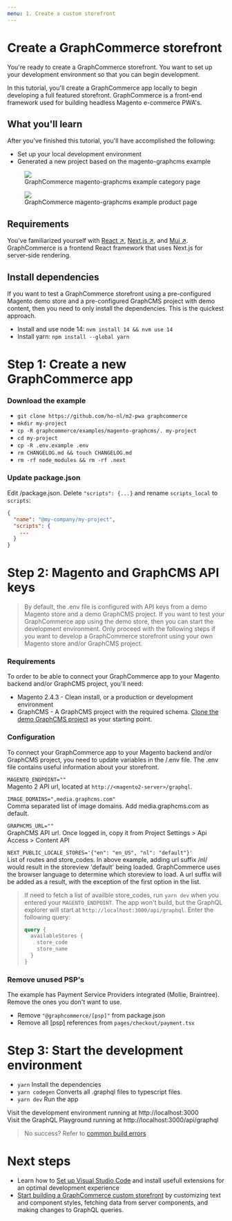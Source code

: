 ```yaml
---
menu: 1. Create a custom storefront
---
```


# Create a GraphCommerce storefront

You're ready to create a GraphCommerce storefront. You want to set up your
development environment so that you can begin development.

In this tutorial, you'll create a GraphCommerce app locally to begin developing
a full featured storefront. GraphCommerce is a front-end framework used for
building headless Magento e-commerce PWA's.

## What you'll learn

After you've finished this tutorial, you'll have accomplished the following:

- Set up your local development environment
- Generated a new project based on the magento-graphcms example

<figure>
 <img src="https://cdn-std.droplr.net/files/acc_857465/fk82kF" />
 <figcaption>GraphCommerce magento-graphcms example category page</figcaption>
</figure>

<figure>
 <img src="https://cdn-std.droplr.net/files/acc_857465/Fs7XWK" />
 <figcaption>GraphCommerce magento-graphcms example product page</figcaption>
</figure>

## Requirements

You've familiarized yourself with
[React ↗](https://reactjs.org/docs/getting-started.html),
[Next.js ↗](https://nextjs.org/docs/getting-started), and
[Mui ↗](https://mui.com/getting-started/installation/). GraphCommerce is a
frontend React framework that uses Next.js for server-side rendering.

## Install dependencies

If you want to test a GraphCommerce storefront using a pre-configured Magento
demo store and a pre-configured GraphCMS project with demo content, then you
need to only install the dependencies. This is the quickest approach.

- Install and use node 14: `nvm install 14 && nvm use 14`
- Install yarn: `npm install --global yarn`

# Step 1: Create a new GraphCommerce app

### Download the example

- `git clone https://github.com/ho-nl/m2-pwa graphcommerce`
- `mkdir my-project`
- `cp -R graphcommerce/examples/magento-graphcms/. my-project`
- `cd my-project`
- `cp -R .env.example .env`
- `rm CHANGELOG.md && touch CHANGELOG.md`
- `rm -rf node_modules && rm -rf .next`

### Update package.json

Edit /package.json. Delete `"scripts": {...}` and rename `scripts_local` to
`scripts`:

```json
{
  "name": "@my-company/my-project",
  "scripts": {
    ...
  }
}
```

# Step 2: Magento and GraphCMS API keys

> By default, the .env file is configured with API keys from a demo Magento
> store and a demo GraphCMS project. If you want to test your GraphCommerce app
> using the demo store, then you can start the development environment. Only
> proceed with the following steps if you want to develop a GraphCommerce
> storefront using your own Magento store and/or GraphCMS project.

### Requirements

To order to be able to connect your GraphCommerce app to your Magento backend
and/or GraphCMS project, you'll need:

- Magento 2.4.3 - Clean install, or a production or development environment
- GraphCMS - A GraphCMS project with the required schema.
  [Clone the demo GraphCMS project](https://app.graphcms.com/clone/caddaa93cfa9436a9e76ae9c0F34d257)
  as your starting point.

### Configuration

To connect your GraphCommerce app to your Magento backend and/or GraphCMS
project, you need to update variables in the /.env file. The .env file contains
useful information about your storefront.

`MAGENTO_ENDPOINT=""`  
Magento 2 API url, located at `http://<magento2-server>/graphql`.

`IMAGE_DOMAINS=",media.graphcms.com"`  
Comma separated list of image domains. Add media.graphcms.com as default.

`GRAPHCMS_URL=""`  
GraphCMS API url. Once logged in, copy it from Project Settings > Api Access >
Content API

`NEXT_PUBLIC_LOCALE_STORES='{"en": "en_US", "nl": "default"}'`  
List of routes and store_codes. In above example, adding url suffix /nl/ would
result in the storeview 'default' being loaded. GraphCommerce uses the browser
language to determine which storeview to load. A url suffix will be added as a
result, with the exception of the first option in the list.

> If need to fetch a list of availble store_codes, run `yarn dev` when you
> entered your `MAGENTO_ENDPOINT`. The app won't build, but the GraphQL explorer
> will start at `http://localhost:3000/api/graphql`. Enter the following query:
>
> ```graphql {3-4}
> query {
>   availableStores {
>     store_code
>     store_name
>   }
> }
> ```

### Remove unused PSP's

The example has Payment Service Providers integrated (Mollie, Braintree). Remove
the ones you don't want to use.

- Remove `"@graphcommerce/[psp]"` from package.json
- Remove all [psp] references from `pages/checkout/payment.tsx`

# Step 3: Start the development environment

- `yarn` Install the dependencies
- `yarn codegen` Converts all .graphql files to typescript files
- `yarn dev` Run the app

Visit the development environment running at http://localhost:3000  
Visit the GraphQL Playground running at http://localhost:3000/api/graphql

> No success? Refer to [common build errors](../framework/troubleshooting.md)

# Next steps

- Learn how to [Set up Visual Studio Code](../getting-started/vscode.md) and
  install usefull extensions for an optimal development experience
- [Start building a GraphCommerce custom storefront](../getting-started/start-building.md)
  by customizing text and component styles, fetching data from server
  components, and making changes to GraphQL queries.
